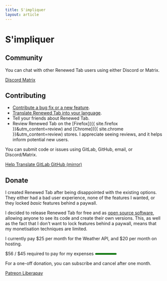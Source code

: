 ```yaml
---
title: S'impliquer
layout: article
---
```



# S'impliquer

## Community

You can chat with other Renewed Tab users using either Discord or Matrix.

<div class="buttons">
	<a href="https://discord.gg/zYjR54b" class="button is-primary">
		<i class="fab fa-discord mr-2"></i>
		Discord
	</a>
	<a href="https://matrix.to/#/#renewedtab:matrix.org" class="button is-primary" >
		<i class="fas fa-hashtag mr-2"></i>
		Matrix
	</a>
</div>


## Contributing

* [Contribute a bug fix or a new feature](https://gitlab.com/renewedtab/renewedtab/).
* [Translate Renewed Tab into your language](/translations/).
* Tell your friends about Renewed Tab.
* Review Renewed Tab on the [Firefox]({{ site.firefox }}&utm_content=review)
  and [Chrome]({{ site.chrome }}&utm_content=review) stores. I appreciate seeing
  reviews, and it helps inform potential new users.

You can submit code or issues using GitLab, GitHub, email, or Discord/Matrix.

<div class="buttons">
	<a href="/translations/" class="button is-primary">
		<i class="fas fa-language mr-2"></i>
		Help Translate
	</a>
	<a href="https://gitlab.com/renewedtab/renewedtab" class="button is-primary">
		<i class="fab fa-gitlab mr-2"></i>
		GitLab
	</a>
	<a href="https://github.com/rubenwardy/renewedtab" class="button">
		<i class="fab fa-github mr-2"></i>
		GitHub (mirror)
	</a>
</div>


## Donate

I created Renewed Tab after being disappointed with the existing options.
They either had a bad user experience, none of the features I wanted, or
they locked _basic_ features behind a paywall.

I decided to release Renewed Tab for free and as
<a href="https://gitlab.com/renewedtab/renewedtab/">open source software</a>,
allowing anyone to see its code and create their own versions.
This, as well as the fact that I don't want to lock features behind a paywall,
means that my monetisation techniques are limited.

I currently pay $25 per month for the Weather API, and $20 per month on hosting.

<p>
	<label for="costs_perc">$56 / $45 required to pay for my expenses</label>
	<meter id="costs_perc" class="is-block mt-2 mb-0" value="56" min="0" max="45">$56 / $45</meter>
</p>

For a one-off donation, you can subscribe and cancel after one month.


<div class="buttons">
	<a href="https://www.patreon.com/rubenwardy/" class="button is-primary">
		<i class="fab fa-patreon mr-2"></i>
		Patreon
	</a>
	<a href="https://liberapay.com/rubenwardy" class="button is-primary">
		<i class="fas fa-donate mr-2"></i>
		Liberapay
	</a>
</div>
